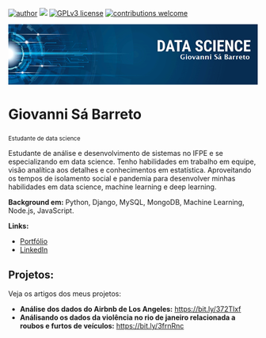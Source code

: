 [![author](https://img.shields.io/badge/author-Giovannisb-red.svg)](https://www.linkedin.com/in/giovanni-s%C3%A1-barreto/) [![](https://img.shields.io/badge/python-3.7+-blue.svg)](https://www.python.org/downloads/release/python-365/) [![GPLv3 license](https://img.shields.io/badge/License-GPLv3-blue.svg)](http://perso.crans.org/besson/LICENSE.html) [![contributions welcome](https://img.shields.io/badge/contributions-welcome-brightgreen.svg?style=flat)](https://github.com/Giovannisb/Portifolio_data_science/issues)

<p align="center">
  <img src="banner.png" >
</p>

# Giovanni Sá Barreto
<sub>Estudante de data science</sub>

Estudante de análise e desenvolvimento de sistemas no IFPE e se especializando em data science. Tenho habilidades em trabalho em equipe, visão analítica aos detalhes e conhecimentos em estatística. Aproveitando os tempos de isolamento social e pandemia para desenvolver minhas habilidades em data science, machine learning e deep learning.

**Background em:** Python, Django, MySQL, MongoDB, Machine Learning, Node.js, JavaScript. 

**Links:**
* [Portfólio](https://giovannisb.github.io/portifolio.html)
* [LinkedIn](https://www.linkedin.com/in/giovanni-s%C3%A1-barreto-7a0246b8/)

## Projetos:
Veja os artigos dos meus projetos:

* **Análise dos dados do Airbnb de Los Angeles:** https://bit.ly/372Tlxf
* **Análisando os dados da violência no rio de janeiro relacionada a roubos e furtos de veículos:** https://bit.ly/3frnRnc
